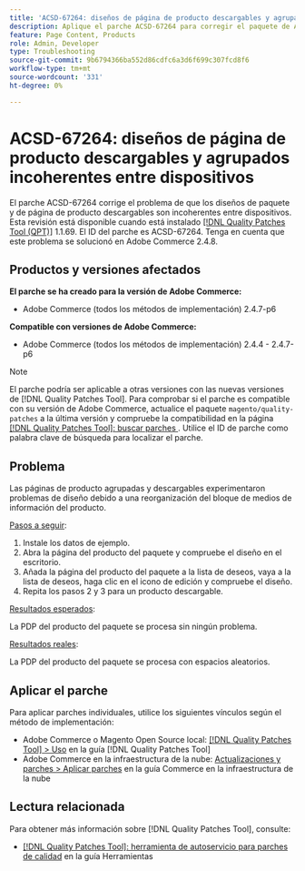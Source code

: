 ```yaml
---
title: 'ACSD-67264: diseños de página de producto descargables y agrupados incoherentes entre dispositivos'
description: Aplique el parche ACSD-67264 para corregir el paquete de Adobe Commerce y las páginas descargables que experimentaron problemas de diseño debido a una reorganización del bloque de medios de información del producto.
feature: Page Content, Products
role: Admin, Developer
type: Troubleshooting
source-git-commit: 9b6794366ba552d86cdfc6a3d6f699c307fcd8f6
workflow-type: tm+mt
source-wordcount: '331'
ht-degree: 0%

---
```



# ACSD-67264: diseños de página de producto descargables y agrupados incoherentes entre dispositivos

El parche ACSD-67264 corrige el problema de que los diseños de paquete y de página de producto descargables son incoherentes entre dispositivos. Esta revisión está disponible cuando está instalado [[!DNL Quality Patches Tool (QPT)]](/help/tools/quality-patches-tool/quality-patches-tool-to-self-serve-quality-patches.md) 1.1.69. El ID del parche es ACSD-67264. Tenga en cuenta que este problema se solucionó en Adobe Commerce 2.4.8.

## Productos y versiones afectados

**El parche se ha creado para la versión de Adobe Commerce:**

* Adobe Commerce (todos los métodos de implementación) 2.4.7-p6

**Compatible con versiones de Adobe Commerce:**

* Adobe Commerce (todos los métodos de implementación) 2.4.4 - 2.4.7-p6

>[!NOTE]
>
>El parche podría ser aplicable a otras versiones con las nuevas versiones de [!DNL Quality Patches Tool]. Para comprobar si el parche es compatible con su versión de Adobe Commerce, actualice el paquete `magento/quality-patches` a la última versión y compruebe la compatibilidad en la página [[!DNL Quality Patches Tool]: buscar parches ](https://experienceleague.adobe.com/tools/commerce-quality-patches/index.html?lang=es). Utilice el ID de parche como palabra clave de búsqueda para localizar el parche.

## Problema

Las páginas de producto agrupadas y descargables experimentaron problemas de diseño debido a una reorganización del bloque de medios de información del producto.

<u>Pasos a seguir</u>:

1. Instale los datos de ejemplo.
1. Abra la página del producto del paquete y compruebe el diseño en el escritorio.
1. Añada la página del producto del paquete a la lista de deseos, vaya a la lista de deseos, haga clic en el icono de edición y compruebe el diseño.
1. Repita los pasos 2 y 3 para un producto descargable.

<u>Resultados esperados</u>:

La PDP del producto del paquete se procesa sin ningún problema.

<u>Resultados reales</u>:

La PDP del producto del paquete se procesa con espacios aleatorios.

## Aplicar el parche

Para aplicar parches individuales, utilice los siguientes vínculos según el método de implementación:

* Adobe Commerce o Magento Open Source local: [[!DNL Quality Patches Tool] > Uso](/help/tools/quality-patches-tool/usage.md) en la guía [!DNL Quality Patches Tool]
* Adobe Commerce en la infraestructura de la nube: [Actualizaciones y parches > Aplicar parches](https://experienceleague.adobe.com/docs/commerce-cloud-service/user-guide/develop/upgrade/apply-patches.html?lang=es) en la guía Commerce en la infraestructura de la nube

## Lectura relacionada

Para obtener más información sobre [!DNL Quality Patches Tool], consulte:

* [[!DNL Quality Patches Tool]: herramienta de autoservicio para parches de calidad](/help/tools/quality-patches-tool/quality-patches-tool-to-self-serve-quality-patches.md) en la guía Herramientas
